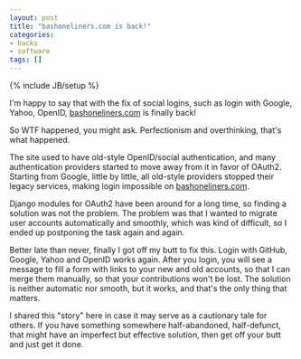 ```yaml
---
layout: post
title: "bashoneliners.com is back!"
categories:
- hacks
- software
tags: []
---
```

{% include JB/setup %}

I'm happy to say that with the fix of social logins,
such as login with Google, Yahoo, OpenID,
[bashoneliners.com][1] is finally back!

So WTF happened, you might ask.
Perfectionism and overthinking, that's what happened.

The site used to have old-style OpenID/social authentication,
and many authentication providers started to move away from it in favor of OAuth2.
Starting from Google, little by little,
all old-style providers stopped their legacy services,
making login impossible on [bashoneliners.com][1].

Django modules for OAuth2 have been around for a long time,
so finding a solution was not the problem.
The problem was that I wanted to migrate user accounts automatically and smoothly,
which was kind of difficult,
so I ended up postponing the task again and again.

Better late than never,
finally I got off my butt to fix this.
Login with GitHub, Google, Yahoo and OpenID works again.
After you login, you will see a message to fill a form with links to your new and old accounts,
so that I can merge them manually,
so that your contributions won't be lost.
The solution is neither automatic nor smooth,
but it works, and that's the only thing that matters.

I shared this "story" here in case it may serve as a cautionary tale for others.
If you have something somewhere half-abandoned, half-defunct,
that might have an imperfect but effective solution,
then get off your butt and just get it done.

[1]: http://www.bashoneliners.com
